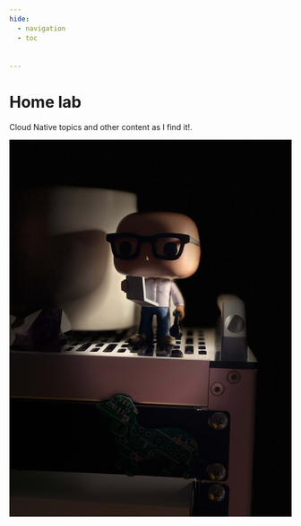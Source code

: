 ```yaml
---
hide:
  - navigation
  - toc


---
```


# Home lab

Cloud Native topics and other content as I find it!.


![homelab](./img/homelab.jpg#center)
